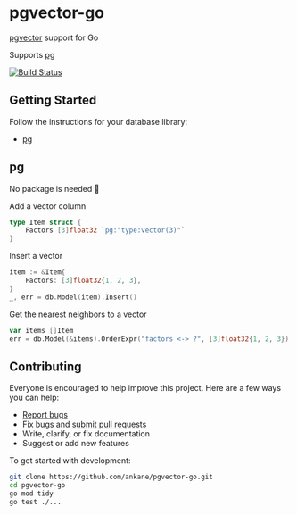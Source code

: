 # pgvector-go

[pgvector](https://github.com/ankane/pgvector) support for Go

Supports [pg](https://github.com/go-pg/pg)

[![Build Status](https://github.com/ankane/pgvector-go/workflows/build/badge.svg?branch=master)](https://github.com/ankane/pgvector-go/actions)

## Getting Started

Follow the instructions for your database library:

- [pg](#pg)

## pg

No package is needed :tada:

Add a vector column

```go
type Item struct {
    Factors [3]float32 `pg:"type:vector(3)"`
}
```

Insert a vector

```go
item := &Item{
    Factors: [3]float32{1, 2, 3},
}
_, err = db.Model(item).Insert()
```

Get the nearest neighbors to a vector

```go
var items []Item
err = db.Model(&items).OrderExpr("factors <-> ?", [3]float32{1, 2, 3}).Limit(5).Select()
```

## Contributing

Everyone is encouraged to help improve this project. Here are a few ways you can help:

- [Report bugs](https://github.com/ankane/pgvector-go/issues)
- Fix bugs and [submit pull requests](https://github.com/ankane/pgvector-go/pulls)
- Write, clarify, or fix documentation
- Suggest or add new features

To get started with development:

```sh
git clone https://github.com/ankane/pgvector-go.git
cd pgvector-go
go mod tidy
go test ./...
```
